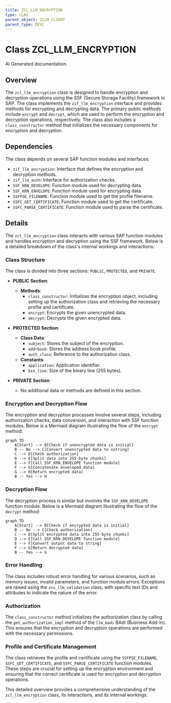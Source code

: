 ```yaml
---
title: ZCL_LLM_ENCRYPTION
type: CLAS
parent_object: ZLLM_CLIENT
parent_type: DEVC
---
```


# Class ZCL_LLM_ENCRYPTION

AI Generated documentation.

## Overview

The `zcl_llm_encryption` class is designed to handle encryption and decryption operations using the SSF (Secure Storage Facility) framework in SAP. The class implements the `zif_llm_encryption` interface and provides methods for encrypting and decrypting data. The primary public methods include `encrypt` and `decrypt`, which are used to perform the encryption and decryption operations, respectively. The class also includes a `class_constructor` method that initializes the necessary components for encryption and decryption.

## Dependencies

The class depends on several SAP function modules and interfaces:

- `zif_llm_encryption`: Interface that defines the encryption and decryption methods.
- `zif_llm_auth`: Interface for authorization checks.
- `SSF_KRN_DEVELOPE`: Function module used for decrypting data.
- `SSF_KRN_ENVELOPE`: Function module used for encrypting data.
- `SSFPSE_FILENAME`: Function module used to get the profile filename.
- `SSFC_GET_CERTIFICATE`: Function module used to get the certificate.
- `SSFC_PARSE_CERTIFICATE`: Function module used to parse the certificate.

## Details

The `zcl_llm_encryption` class interacts with various SAP function modules and handles encryption and decryption using the SSF framework. Below is a detailed breakdown of the class's internal workings and interactions:

### Class Structure

The class is divided into three sections: `PUBLIC`, `PROTECTED`, and `PRIVATE`.

- **PUBLIC Section**:
  - **Methods**:
    - `class_constructor`: Initializes the encryption object, including setting up the authorization class and retrieving the necessary profile and certificate.
    - `encrypt`: Encrypts the given unencrypted data.
    - `decrypt`: Decrypts the given encrypted data.

- **PROTECTED Section**:
  - **Class Data**:
    - `subject`: Stores the subject of the encryption.
    - `addrbook`: Stores the address book profile.
    - `auth_class`: Reference to the authorization class.
  - **Constants**:
    - `application`: Application identifier.
    - `bin_line`: Size of the binary line (255 bytes).

- **PRIVATE Section**:
  - No additional data or methods are defined in this section.

### Encryption and Decryption Flow

The encryption and decryption processes involve several steps, including authorization checks, data conversion, and interaction with SSF function modules. Below is a Mermaid diagram illustrating the flow of the `encrypt` method:

```mermaid
graph TD
    A[Start] --> B[Check if unencrypted data is initial]
    B -- No --> C[Convert unencrypted data to xstring]
    C --> D[Check authorization]
    D --> E[Split data into 255-byte chunks]
    E --> F[Call SSF_KRN_ENVELOPE function module]
    F --> G[Concatenate enveloped data]
    G --> H[Return encrypted data]
    B -- Yes --> H
```

### Decryption Flow

The decryption process is similar but involves the `SSF_KRN_DEVELOPE` function module. Below is a Mermaid diagram illustrating the flow of the `decrypt` method:

```mermaid
graph TD
    A[Start] --> B[Check if encrypted data is initial]
    B -- No --> C[Check authorization]
    C --> D[Split encrypted data into 255-byte chunks]
    D --> E[Call SSF_KRN_DEVELOPE function module]
    E --> F[Convert output data to string]
    F --> G[Return decrypted data]
    B -- Yes --> G
```

### Error Handling

The class includes robust error handling for various scenarios, such as memory issues, invalid parameters, and function module errors. Exceptions are raised using the `zcx_llm_validation` class, with specific text IDs and attributes to indicate the nature of the error.

### Authorization

The `class_constructor` method initializes the authorization class by calling the `get_authorization_impl` method of the `llm_badi` BAdI (Business Add-In). This ensures that the encryption and decryption operations are performed with the necessary permissions.

### Profile and Certificate Management

The class retrieves the profile and certificate using the `SSFPSE_FILENAME`, `SSFC_GET_CERTIFICATE`, and `SSFC_PARSE_CERTIFICATE` function modules. These steps are crucial for setting up the encryption environment and ensuring that the correct certificate is used for encryption and decryption operations.

This detailed overview provides a comprehensive understanding of the `zcl_llm_encryption` class, its interactions, and its internal workings.
